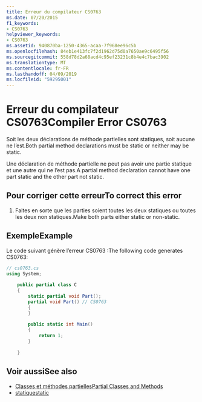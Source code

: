 ```yaml
---
title: Erreur du compilateur CS0763
ms.date: 07/20/2015
f1_keywords:
- CS0763
helpviewer_keywords:
- CS0763
ms.assetid: 940870ba-1250-4365-acaa-7f968ee96c5b
ms.openlocfilehash: 84eb1e413fc7f2d1962d75d0a7650ae9c6495f56
ms.sourcegitcommit: 558d78d2a68acd4c95ef23231c8b4e4c7bac3902
ms.translationtype: MT
ms.contentlocale: fr-FR
ms.lasthandoff: 04/09/2019
ms.locfileid: "59295001"
---
```

# <a name="compiler-error-cs0763"></a><span data-ttu-id="a170a-102">Erreur du compilateur CS0763</span><span class="sxs-lookup"><span data-stu-id="a170a-102">Compiler Error CS0763</span></span>
<span data-ttu-id="a170a-103">Soit les deux déclarations de méthode partielles sont statiques, soit aucune ne l’est.</span><span class="sxs-lookup"><span data-stu-id="a170a-103">Both partial method declarations must be static or neither may be static.</span></span>  
  
 <span data-ttu-id="a170a-104">Une déclaration de méthode partielle ne peut pas avoir une partie statique et une autre qui ne l’est pas.</span><span class="sxs-lookup"><span data-stu-id="a170a-104">A partial method declaration cannot have one part static and the other part not static.</span></span>  
  
## <a name="to-correct-this-error"></a><span data-ttu-id="a170a-105">Pour corriger cette erreur</span><span class="sxs-lookup"><span data-stu-id="a170a-105">To correct this error</span></span>  
  
1. <span data-ttu-id="a170a-106">Faites en sorte que les parties soient toutes les deux statiques ou toutes les deux non statiques.</span><span class="sxs-lookup"><span data-stu-id="a170a-106">Make both parts either static or non-static.</span></span>  
  
## <a name="example"></a><span data-ttu-id="a170a-107">Exemple</span><span class="sxs-lookup"><span data-stu-id="a170a-107">Example</span></span>  
 <span data-ttu-id="a170a-108">Le code suivant génère l’erreur CS0763 :</span><span class="sxs-lookup"><span data-stu-id="a170a-108">The following code generates CS0763:</span></span>  
  
```csharp  
// cs0763.cs  
using System;  
  
    public partial class C  
    {  
        static partial void Part();  
        partial void Part() // CS0763  
        {  
        }  
  
        public static int Main()  
        {  
            return 1;  
        }  
  
    }  
```  
  
## <a name="see-also"></a><span data-ttu-id="a170a-109">Voir aussi</span><span class="sxs-lookup"><span data-stu-id="a170a-109">See also</span></span>

- [<span data-ttu-id="a170a-110">Classes et méthodes partielles</span><span class="sxs-lookup"><span data-stu-id="a170a-110">Partial Classes and Methods</span></span>](../../csharp/programming-guide/classes-and-structs/partial-classes-and-methods.md)
- [<span data-ttu-id="a170a-111">statique</span><span class="sxs-lookup"><span data-stu-id="a170a-111">static</span></span>](../../csharp/language-reference/keywords/static.md)
